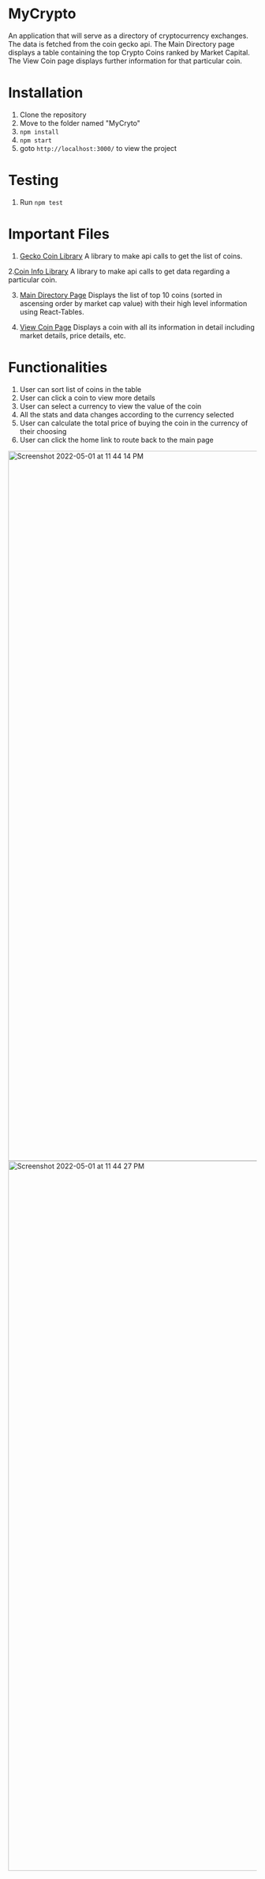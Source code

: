 # MyCrypto

An application that will serve as a directory of cryptocurrency exchanges.
The data is fetched from the coin gecko api.
The Main Directory page displays a table containing the top Crypto Coins ranked by Market Capital.
The View Coin page displays further information for that particular coin.

# Installation

1. Clone the repository
2. Move to the folder named "MyCryto"
3. `npm install`
4. `npm start`
5. goto `http://localhost:3000/` to view the project

# Testing

1. Run `npm test`

# Important Files

1. [Gecko Coin Library](https://github.com/Misha-Mody/MyCrypto/blob/main/src/library/GeckoCoinLibrary.js)
   A library to make api calls to get the list of coins.

2.[Coin Info Library](https://github.com/Misha-Mody/MyCrypto/blob/main/src/library/CoinInfoLibrary.js)
   A library to make api calls to get data regarding a particular coin.

3. [Main Directory Page](https://github.com/Misha-Mody/MyCrypto/blob/main/src/pages/MainDirectory.js)
   Displays the list of top 10 coins (sorted in ascensing order by market cap value) with their high level information using React-Tables.

4. [View Coin Page](https://github.com/Misha-Mody/MyCrypto/blob/main/src/pages/ViewCoin.js)
   Displays a coin with all its information in detail including market details, price details, etc.

# Functionalities

1. User can sort list of coins in the table
2. User can click a coin to view more details
3. User can select a currency to view the value of the coin
4. All the stats and data changes according to the currency selected
5. User can calculate the total price of buying the coin in the currency of their choosing
6. User can click the home link to route back to the main page


<img width="1437" alt="Screenshot 2022-05-01 at 11 44 14 PM" src="https://user-images.githubusercontent.com/44525752/166194960-7cf63815-a1b7-4067-b58d-3be970611c2a.png">




<img width="1437" alt="Screenshot 2022-05-01 at 11 44 27 PM" src="https://user-images.githubusercontent.com/44525752/166194975-d335e77d-b36c-4c21-a70b-307fe6744421.png">

